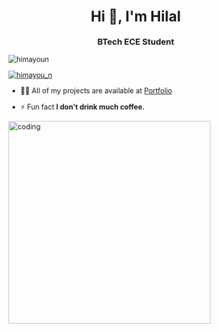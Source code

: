 <h1 align="center">Hi 👋, I'm Hilal</h1>
<h3 align="center">BTech ECE Student</h3>

<p align="left"> <img src="https://komarev.com/ghpvc/?username=himayoun&label=Profile%20views&color=0e75b6&style=flat" alt="himayoun" /> </p>

<p align="left"> <a href="https://twitter.com/himayou_n" target="blank"><img src="https://img.shields.io/twitter/follow/himayou_n?logo=twitter&style=for-the-badge" alt="himayou_n" /></a> </p>



- 👨‍💻 All of my projects are available at [Portfolio](https://himayoun.github.io/portfolio/)

- ⚡ Fun fact **I don't drink much coffee.**
<img align="centre" alt="coding" width="400" src="https://miro.medium.com/max/1360/1*IRGHmiGsa16stedQvIaZfw.gif"/>
